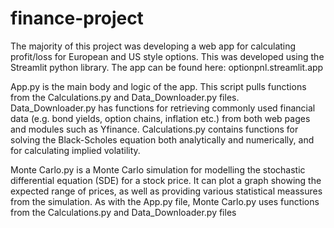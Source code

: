 # finance-project
The majority of this project was developing a web app for calculating profit/loss for European and US style options.
This was developed using the Streamlit python library.
The app can be found here: optionpnl.streamlit.app

App.py is the main body and logic of the app. This script pulls functions from the Calculations.py and Data_Downloader.py files.
Data_Downloader.py has functions for retrieving commonly used financial data (e.g. bond yields, option chains, inflation etc.) from both web pages and modules such as Yfinance.
Calculations.py contains functions for solving the Black-Scholes equation both analytically and numerically, and for calculating implied volatility.

Monte Carlo.py is a Monte Carlo simulation for modelling the stochastic differential equation (SDE) for a stock price. It can plot a graph showing the expected range of prices, as well as providing various statistical meassures from the simulation. As with the App.py file, Monte Carlo.py uses functions from the Calculations.py and Data_Downloader.py files
